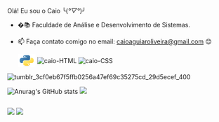 Olá! Eu sou o Caio ╰(*°▽°*)╯ 
- �📚 Faculdade de Análise e Desenvolvimento de Sistemas.
- 📫 Faça contato comigo no email: caioaguiaroliveira@gmail.com 😊

  <img align="center" alt="caio-Python" height="30" width="40" src="https://raw.githubusercontent.com/devicons/devicon/master/icons/python/python-original.svg">
  
  <img align="center" alt="caio-HTML" height="30" width="7%" src="https://img.shields.io/badge/HTML5-E34F26?style=for-the-badge&logo=html5&logoColor=white">
  
  <img align="center" alt="caio-CSS" height="30" width="7%" src="https://img.shields.io/badge/CSS3-1572B6?style=for-the-badge&logo=css3&logoColor=white">

![tumblr_3cf0eb67f5ffb0256a47ef69c35275cd_29d5ecef_400](https://user-images.githubusercontent.com/88971985/129483945-e8ccd114-df28-40ee-80e5-2f5cc582594a.gif)


![Anurag's GitHub stats](https://github-readme-stats.vercel.app/api?username=caioaguiar1&show_icons=true&theme=dracula)
  <img height="180em" src="https://github-readme-stats.vercel.app/api/top-langs/?username=caioaguiar1&layout=compact&langs_count=7&theme=dracula"/>
  

##
 <a href="https://www.linkedin.com/in/caio-aguiar-764175218/" target="_blank"><img src="https://img.shields.io/badge/-LinkedIn-%230077B5?style=for-the-badge&logo=linkedin&logoColor=white" target="_blank"></a> 
   <a href = "mailto:contato@caioaguiaroliveira.com"><img src="https://img.shields.io/badge/-Gmail-%23333?style=for-the-badge&logo=gmail&logoColor=white" target="_blank"></a>
   







